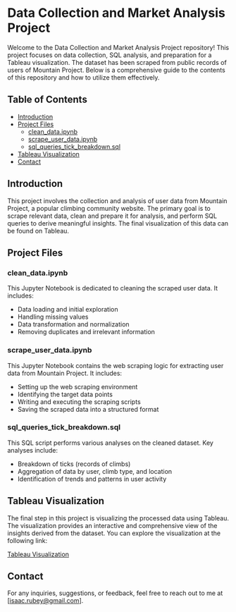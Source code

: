 
# Data Collection and Market Analysis Project

Welcome to the Data Collection and Market Analysis Project repository! This project focuses on data collection, SQL analysis, and preparation for a Tableau visualization. The dataset has been scraped from public records of users of Mountain Project. Below is a comprehensive guide to the contents of this repository and how to utilize them effectively.

## Table of Contents
- [Introduction](#introduction)
- [Project Files](#project-files)
  - [clean_data.ipynb](#clean_dataipynb)
  - [scrape_user_data.ipynb](#scrape_user_dataipynb)
  - [sql_queries_tick_breakdown.sql](#sql_queries_tick_breakdownsql)
- [Tableau Visualization](#tableau-visualization)
- [Contact](#contact)

## Introduction
This project involves the collection and analysis of user data from Mountain Project, a popular climbing community website. The primary goal is to scrape relevant data, clean and prepare it for analysis, and perform SQL queries to derive meaningful insights. The final visualization of this data can be found on Tableau.

## Project Files

### clean_data.ipynb
This Jupyter Notebook is dedicated to cleaning the scraped user data. It includes:
- Data loading and initial exploration
- Handling missing values
- Data transformation and normalization
- Removing duplicates and irrelevant information

### scrape_user_data.ipynb
This Jupyter Notebook contains the web scraping logic for extracting user data from Mountain Project. It includes:
- Setting up the web scraping environment
- Identifying the target data points
- Writing and executing the scraping scripts
- Saving the scraped data into a structured format

### sql_queries_tick_breakdown.sql
This SQL script performs various analyses on the cleaned dataset. Key analyses include:
- Breakdown of ticks (records of climbs)
- Aggregation of data by user, climb type, and location
- Identification of trends and patterns in user activity

## Tableau Visualization
The final step in this project is visualizing the processed data using Tableau. The visualization provides an interactive and comprehensive view of the insights derived from the dataset. You can explore the visualization at the following link:

[Tableau Visualization](https://public.tableau.com/app/profile/isaac3257/viz/userticklistdataproject/MountainProjectData)

## Contact
For any inquiries, suggestions, or feedback, feel free to reach out to me at [isaac.rubey@gmail.com].
